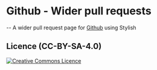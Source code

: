 # Github - Wider pull requests  
--
A wider pull request page for [Github](www.github.com) using Stylish


Licence (CC-BY-SA-4.0)
--
[![Creative Commons Licence](https://i.creativecommons.org/l/by-sa/4.0/88x31.png)](http://creativecommons.org/licenses/by-sa/4.0")
